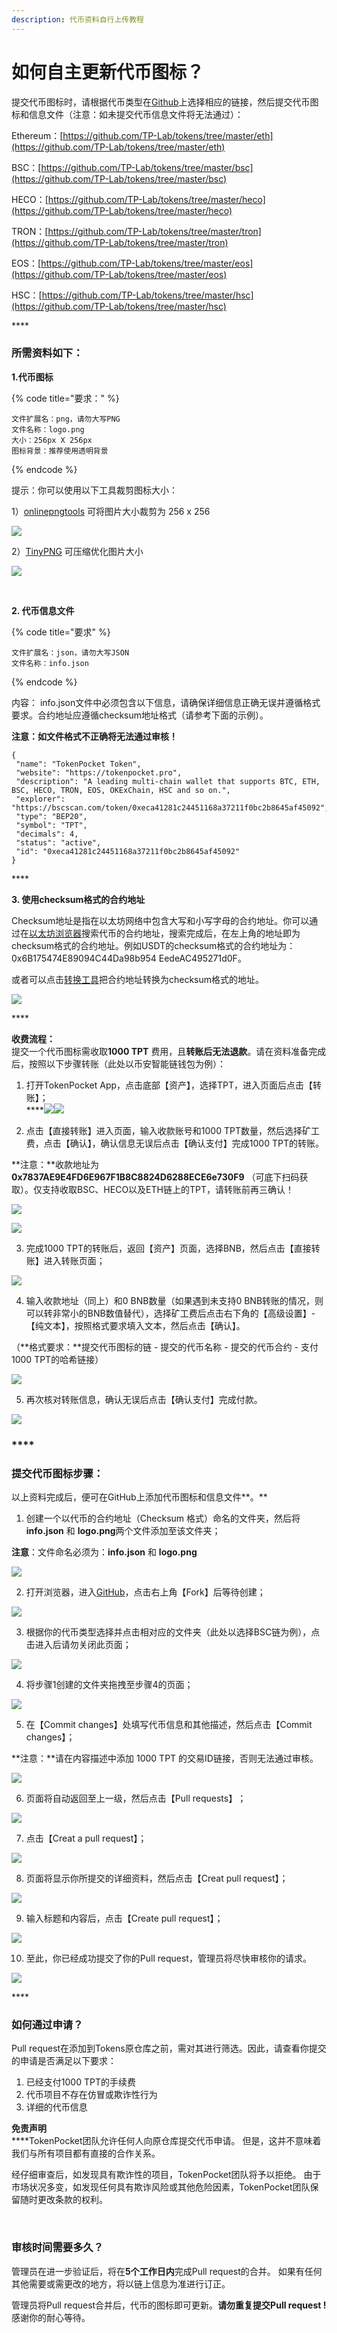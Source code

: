 ```yaml
---
description: 代币资料自行上传教程
---
```


# 如何自主更新代币图标？

提交代币图标时，请根据代币类型在[Github](https://github.com/TP-Lab/tokens)上选择相应的链接，然后提交代币图标和信息文件（注意：如未提交代币信息文件将无法通过）：‌

Ethereum：[https://github.com/TP-Lab/tokens/tree/master/eth](https://github.com/TP-Lab/tokens/tree/master/eth)​‌

BSC：[https://github.com/TP-Lab/tokens/tree/master/bsc](https://github.com/TP-Lab/tokens/tree/master/bsc)​‌

HECO：[https://github.com/TP-Lab/tokens/tree/master/heco](https://github.com/TP-Lab/tokens/tree/master/heco)​‌

TRON：[https://github.com/TP-Lab/tokens/tree/master/tron](https://github.com/TP-Lab/tokens/tree/master/tron)​‌

EOS：[https://github.com/TP-Lab/tokens/tree/master/eos](https://github.com/TP-Lab/tokens/tree/master/eos)​‌

HSC：[https://github.com/TP-Lab/tokens/tree/master/hsc](https://github.com/TP-Lab/tokens/tree/master/hsc)‌

\*\*\*\*

### **所需资料如下：**‌

**1.代币图标**

{% code title="要求：" %}
```text
文件扩展名：png，请勿大写PNG
文件名称：logo.png
大小：256px X 256px
图标背景：推荐使用透明背景‌
```
{% endcode %}

提示：你可以使用以下工具裁剪图标大小： 

1）[onlinepngtools](https://onlinepngtools.com/resize-png) 可将图片大小裁剪为 256 x 256‌

![](../.gitbook/assets/1.jpg)

2）[TinyPNG](https://tinypng.com/) 可压缩优化图片大小

![](../.gitbook/assets/2%20%281%29.jpg)

​‌

**2. 代币信息文件**

{% code title="要求" %}
```text
文件扩展名：json，请勿大写JSON
文件名称：info.json
```
{% endcode %}

内容： info.json文件中必须包含以下信息，请确保详细信息正确无误并遵循格式要求。合约地址应遵循checksum地址格式（请参考下面的示例）。

**注意：如文件格式不正确将无法通过审核！**

```text
{
 "name": "TokenPocket Token",
 "website": "https://tokenpocket.pro",
 "description": "A leading multi-chain wallet that supports BTC, ETH, BSC, HECO, TRON, EOS, OKExChain, HSC and so on.",
 "explorer": "https://bscscan.com/token/0xeca41281c24451168a37211f0bc2b8645af45092",
 "type": "BEP20",
 "symbol": "TPT",
 "decimals": 4,
 "status": "active",
 "id": "0xeca41281c24451168a37211f0bc2b8645af45092"
}
```

\*\*\*\*

**3. 使用checksum格式的合约地址**

Checksum地址是指在以太坊网络中包含大写和小写字母的合约地址。你可以通过在[以太坊浏览器](https://cn.etherscan.com/)搜索代币的合约地址，搜索完成后，在左上角的地址即为checksum格式的合约地址。例如USDT的checksum格式的合约地址为：  
0x6B175474E89094C44Da98b954 EedeAC495271d0F。

或者可以点击[转换工具](https://piyolab.github.io/sushiether/RunScrapboxCode/?web3=1.0.0-beta.33&code=https://scrapbox.io/api/code/sushiether/web3.js_-_Ethereum_%E3%81%AE%E3%82%A2%E3%83%89%E3%83%AC%E3%82%B9%E3%82%92%E3%83%81%E3%82%A7%E3%83%83%E3%82%AF%E3%82%B5%E3%83%A0%E4%BB%98%E3%81%8D%E3%82%A2%E3%83%89%E3%83%AC%E3%82%B9%E3%81%AB%E5%A4%89%E6%8F%9B%E3%81%99%E3%82%8B/demo.js)把合约地址转换为checksum格式的地址。

![](../.gitbook/assets/ti-jiao-dai-bi-checksum.jpg)

\*\*\*\*

**收费流程：**   
提交一个代币图标需收取**1000 TPT** 费用，且**转账后无法退款**。请在资料准备完成后，按照以下步骤转账（此处以币安智能链钱包为例）：‌

1. 打开TokenPocket App，点击底部【资产】，选择TPT，进入页面后点击【转账】；  
****![](../.gitbook/assets/wechatimg1.png)![](../.gitbook/assets/wechatimg2.png)‌

2. 点击【直接转账】进入页面，输入收款账号和1000 TPT数量，然后选择矿工费，点击【确认】，确认信息无误后点击【确认支付】完成1000 TPT的转账。‌

**注意：**收款地址为 **0x7837AE9E4FD6E967F1B8C8824D6288ECE6e730F9** （可底下扫码获取）。仅支持收取BSC、HECO以及ETH链上的TPT，请转账前再三确认！ 

  

![](../.gitbook/assets/code.jpeg)

![](../.gitbook/assets/zhuan-zhang-.jpg)

3. 完成1000 TPT的转账后，返回【资产】页面，选择BNB，然后点击【直接转账】进入转账页面；‌

![](../.gitbook/assets/wechatimg1-1.png)

4. 输入收款地址（同上）和0 BNB数量（如果遇到未支持0 BNB转账的情况，则可以转非常小的BNB数值替代），选择矿工费后点击右下角的【高级设置】- 【纯文本】，按照格式要求填入文本，然后点击【确认】。‌

（**格式要求：**提交代币图标的链 - 提交的代币名称 - 提交的代币合约 - 支付1000 TPT的哈希链接）  ‌

![](../.gitbook/assets/wechatimg16.png)

5. 再次核对转账信息，确认无误后点击【确认支付】完成付款。

![](../.gitbook/assets/wechatimg17.png)

### \*\*\*\*

### **提交代币图标步骤：**

以上资料完成后，便可在GitHub上添加代币图标和信息文件**。**

1. 创建一个以代币的合约地址（Checksum 格式）命名的文件夹，然后将**info.json** 和 **logo.png**两个文件添加至该文件夹；‌

**注意**：文件命名必须为：**info.json** 和 **logo.png**

![](../.gitbook/assets/github1.jpg)

2. 打开浏览器，进入[GitHub](https://github.com/TP-Lab/tokens)，点击右上角【Fork】后等待创建；

![](../.gitbook/assets/github2.jpg)

3. 根据你的代币类型选择并点击相对应的文件夹（此处以选择BSC链为例），点击进入后请勿关闭此页面；‌

![](../.gitbook/assets/github3.jpg)

4. 将步骤1创建的文件夹拖拽至步骤4的页面；‌

![](../.gitbook/assets/github4.jpg)

5. 在【Commit changes】处填写代币信息和其他描述，然后点击【Commit changes】；‌

**注意：**请在内容描述中添加 1000 TPT 的交易ID链接，否则无法通过审核。

![](../.gitbook/assets/github5.jpg)

6. 页面将自动返回至上一级，然后点击【Pull requests】‌；

![](../.gitbook/assets/github6.jpg)

7. 点击【Creat a pull request】；‌

![](../.gitbook/assets/github7.jpg)

8. 页面将显示你所提交的详细资料，然后点击【Creat pull request】；‌

![](../.gitbook/assets/github8.jpg)

9. 输入标题和内容后，点击【Create pull request】；‌

![](../.gitbook/assets/github9.jpg)

10. 至此，你已经成功提交了你的Pull request，管理员将尽快审核你的请求。‌

![](../.gitbook/assets/github10.jpg)

\*\*\*\*

### **如何通过申请？**‌

Pull request在添加到Tokens原仓库之前，需对其进行筛选。因此，请查看你提交的申请是否满足以下要求：‌

1. 已经支付1000 TPT的手续费
2. 代币项目不存在仿冒或欺诈性行为
3. 详细的代币信息

**免责声明**‌  
****TokenPocket团队允许任何人向原仓库提交代币申请。 但是，这并不意味着我们与所有项目都有直接的合作关系。‌

经仔细审查后，如发现具有欺诈性的项目，TokenPocket团队将予以拒绝。 由于市场状况多变，如发现任何具有欺诈风险或其他危险因素，TokenPocket团队保留随时更改条款的权利。

**​**‌

### **审核时间需要多久？**‌

管理员在进一步验证后，将在**5个工作日内**完成Pull request的合并。 如果有任何其他需要或需更改的地方，将以链上信息为准进行订正。‌

管理员将Pull request合并后，代币的图标即可更新。**请勿重复提交Pull request !** 感谢你的耐心等待。[  
](https://app.gitbook.com/@tokenpocket-gm/s/tutorial-series/~/drafts/-M_yHrzLg8i88f4fnBpi/the-usage-tutorial-of-okexchain-test-okex)

